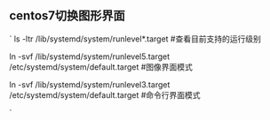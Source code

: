 ## centos7切换图形界面
`
ls -ltr /lib/systemd/system/runlevel*.target #查看目前支持的运行级别  

ln -svf /lib/systemd/system/runlevel5.target /etc/systemd/system/default.target  #图像界面模式  

ln -svf /lib/systemd/system/runlevel3.target /etc/systemd/system/default.target  #命令行界面模式  

`
